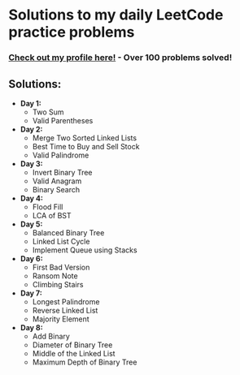 # Solutions to my daily LeetCode practice problems
### [Check out my profile here!](https://leetcode.com/user8148n/) - Over 100 problems solved!
## Solutions:
- **Day 1:**
  - Two Sum
  - Valid Parentheses
- **Day 2:**
  - Merge Two Sorted Linked Lists
  - Best Time to Buy and Sell Stock
  - Valid Palindrome
- **Day 3:**
  - Invert Binary Tree
  - Valid Anagram
  - Binary Search
- **Day 4:**
  - Flood Fill
  - LCA of BST
- **Day 5:**
  - Balanced Binary Tree
  - Linked List Cycle
  - Implement Queue using Stacks
- **Day 6:**
  - First Bad Version
  - Ransom Note
  - Climbing Stairs
- **Day 7:**
  - Longest Palindrome
  - Reverse Linked List
  - Majority Element
- **Day 8:**
  - Add Binary
  - Diameter of Binary Tree
  - Middle of the Linked List
  - Maximum Depth of Binary Tree

